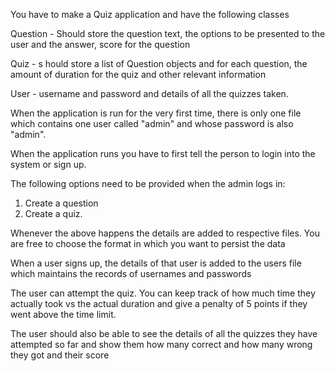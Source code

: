 You have to make a Quiz application and have the following classes

Question - Should store the question text, the options to be presented to the user and the answer, score for the question

Quiz - s hould store a list of Question objects and for each question, the amount of duration for the quiz and other relevant information 

User - username and password and details of all the quizzes taken. 

When the application is run for the very first time, there is only one file which contains one user called "admin" and whose password is also "admin".

When the application runs you have to first tell the person to login into the system or sign up. 

The following options need to be provided when the admin logs in:
1. Create a question
2. Create a quiz. 

Whenever the above happens the details are added to respective files. You are free to choose the format in which you want to persist the data

When a user signs up, the details of that user is added to the users file which maintains the records of usernames and passwords

The user can attempt the quiz. You can keep track of how much time they actually took vs the actual duration and give a penalty of 5 points if they went above the time limit.

The user should also be able to see the details of all the quizzes they have attempted so far and show them how many correct and how many wrong they got and their score
